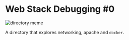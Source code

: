# Web Stack Debugging #0

![directory meme](https://s3.amazonaws.com/intranet-projects-files/holbertonschool-sysadmin_devops/265/uWLzjc8.jpg)

A directory that explores networking, apache and `docker`.



